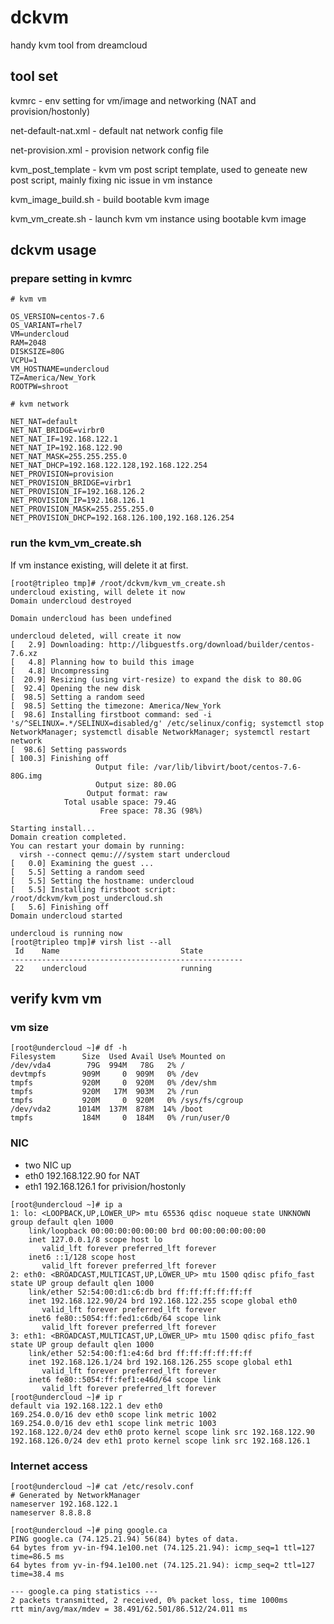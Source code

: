 # dckvm
handy kvm tool from dreamcloud

## tool set
kvmrc - env setting for vm/image and networking (NAT and provision/hostonly)

net-default-nat.xml - default nat network config file

net-provision.xml - provision network config file

kvm_post_template - kvm vm post script template, used to geneate new post script, mainly fixing nic issue in vm instance

kvm_image_build.sh - build bootable kvm image

kvm_vm_create.sh - launch kvm vm instance using bootable kvm image

## dckvm usage 

### prepare setting in kvmrc

```
# kvm vm

OS_VERSION=centos-7.6
OS_VARIANT=rhel7
VM=undercloud
RAM=2048
DISKSIZE=80G
VCPU=1
VM_HOSTNAME=undercloud
TZ=America/New_York
ROOTPW=shroot

# kvm network

NET_NAT=default
NET_NAT_BRIDGE=virbr0
NET_NAT_IF=192.168.122.1
NET_NAT_IP=192.168.122.90
NET_NAT_MASK=255.255.255.0
NET_NAT_DHCP=192.168.122.128,192.168.122.254
NET_PROVISION=provision
NET_PROVISION_BRIDGE=virbr1
NET_PROVISION_IF=192.168.126.2
NET_PROVISION_IP=192.168.126.1
NET_PROVISION_MASK=255.255.255.0
NET_PROVISION_DHCP=192.168.126.100,192.168.126.254
```

### run the kvm_vm_create.sh 

If vm instance existing, will delete it at first.

```
[root@tripleo tmp]# /root/dckvm/kvm_vm_create.sh
undercloud existing, will delete it now
Domain undercloud destroyed

Domain undercloud has been undefined

undercloud deleted, will create it now
[   2.9] Downloading: http://libguestfs.org/download/builder/centos-7.6.xz
[   4.8] Planning how to build this image
[   4.8] Uncompressing
[  20.9] Resizing (using virt-resize) to expand the disk to 80.0G
[  92.4] Opening the new disk
[  98.5] Setting a random seed
[  98.5] Setting the timezone: America/New_York
[  98.6] Installing firstboot command: sed -i 's/^SELINUX=.*/SELINUX=disabled/g' /etc/selinux/config; systemctl stop NetworkManager; systemctl disable NetworkManager; systemctl restart network
[  98.6] Setting passwords
[ 100.3] Finishing off
                   Output file: /var/lib/libvirt/boot/centos-7.6-80G.img
                   Output size: 80.0G
                 Output format: raw
            Total usable space: 79.4G
                    Free space: 78.3G (98%)

Starting install...
Domain creation completed.
You can restart your domain by running:
  virsh --connect qemu:///system start undercloud
[   0.0] Examining the guest ...
[   5.5] Setting a random seed
[   5.5] Setting the hostname: undercloud
[   5.5] Installing firstboot script: /root/dckvm/kvm_post_undercloud.sh
[   5.6] Finishing off
Domain undercloud started

undercloud is running now
[root@tripleo tmp]# virsh list --all
 Id    Name                           State
----------------------------------------------------
 22    undercloud                     running
```

## verify kvm vm 
### vm size 
```
[root@undercloud ~]# df -h
Filesystem      Size  Used Avail Use% Mounted on
/dev/vda4        79G  994M   78G   2% /
devtmpfs        909M     0  909M   0% /dev
tmpfs           920M     0  920M   0% /dev/shm
tmpfs           920M   17M  903M   2% /run
tmpfs           920M     0  920M   0% /sys/fs/cgroup
/dev/vda2      1014M  137M  878M  14% /boot
tmpfs           184M     0  184M   0% /run/user/0
```
### NIC 
- two NIC up
- eth0 192.168.122.90 for NAT 
- eth1 192.168.126.1 for privision/hostonly 
```
[root@undercloud ~]# ip a
1: lo: <LOOPBACK,UP,LOWER_UP> mtu 65536 qdisc noqueue state UNKNOWN group default qlen 1000
    link/loopback 00:00:00:00:00:00 brd 00:00:00:00:00:00
    inet 127.0.0.1/8 scope host lo
       valid_lft forever preferred_lft forever
    inet6 ::1/128 scope host
       valid_lft forever preferred_lft forever
2: eth0: <BROADCAST,MULTICAST,UP,LOWER_UP> mtu 1500 qdisc pfifo_fast state UP group default qlen 1000
    link/ether 52:54:00:d1:c6:db brd ff:ff:ff:ff:ff:ff
    inet 192.168.122.90/24 brd 192.168.122.255 scope global eth0
       valid_lft forever preferred_lft forever
    inet6 fe80::5054:ff:fed1:c6db/64 scope link
       valid_lft forever preferred_lft forever
3: eth1: <BROADCAST,MULTICAST,UP,LOWER_UP> mtu 1500 qdisc pfifo_fast state UP group default qlen 1000
    link/ether 52:54:00:f1:e4:6d brd ff:ff:ff:ff:ff:ff
    inet 192.168.126.1/24 brd 192.168.126.255 scope global eth1
       valid_lft forever preferred_lft forever
    inet6 fe80::5054:ff:fef1:e46d/64 scope link
       valid_lft forever preferred_lft forever
[root@undercloud ~]# ip r
default via 192.168.122.1 dev eth0
169.254.0.0/16 dev eth0 scope link metric 1002
169.254.0.0/16 dev eth1 scope link metric 1003
192.168.122.0/24 dev eth0 proto kernel scope link src 192.168.122.90
192.168.126.0/24 dev eth1 proto kernel scope link src 192.168.126.1
```
### Internet access

```
[root@undercloud ~]# cat /etc/resolv.conf
# Generated by NetworkManager
nameserver 192.168.122.1
nameserver 8.8.8.8

[root@undercloud ~]# ping google.ca
PING google.ca (74.125.21.94) 56(84) bytes of data.
64 bytes from yv-in-f94.1e100.net (74.125.21.94): icmp_seq=1 ttl=127 time=86.5 ms
64 bytes from yv-in-f94.1e100.net (74.125.21.94): icmp_seq=2 ttl=127 time=38.4 ms

--- google.ca ping statistics ---
2 packets transmitted, 2 received, 0% packet loss, time 1000ms
rtt min/avg/max/mdev = 38.491/62.501/86.512/24.011 ms
```
